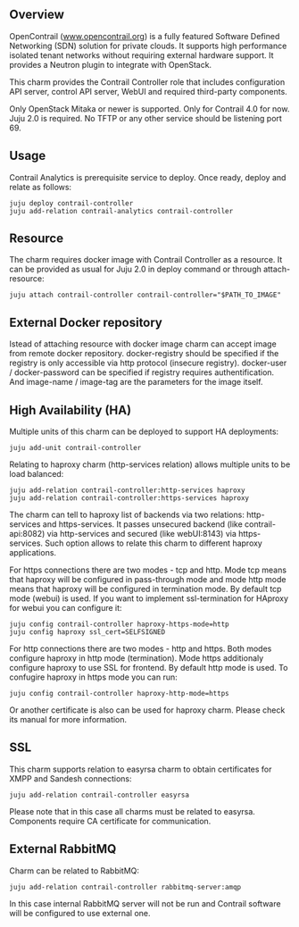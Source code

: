 Overview
--------

OpenContrail (www.opencontrail.org) is a fully featured Software Defined
Networking (SDN) solution for private clouds. It supports high performance
isolated tenant networks without requiring external hardware support. It
provides a Neutron plugin to integrate with OpenStack.

This charm provides the Contrail Controller role that includes
configuration API server, control API server, WebUI and required third-party
components.

Only OpenStack Mitaka or newer is supported.
Only for Contrail 4.0 for now.
Juju 2.0 is required.
No TFTP or any other service should be listening port 69.

Usage
-----

Contrail Analytics is prerequisite service to deploy.
Once ready, deploy and relate as follows:

    juju deploy contrail-controller
    juju add-relation contrail-analytics contrail-controller

Resource
--------

The charm requires docker image with Contrail Controller as a resource.
It can be provided as usual for Juju 2.0 in deploy command or
through attach-resource:

    juju attach contrail-controller contrail-controller="$PATH_TO_IMAGE"

External Docker repository
--------------------------

Istead of attaching resource with docker image charm can accept image from remote docker repository.
docker-registry should be specified if the registry is only accessible via http protocol (insecure registry).
docker-user / docker-password can be specified if registry requires authentification.
And image-name / image-tag are the parameters for the image itself.

High Availability (HA)
----------------------

Multiple units of this charm can be deployed to support HA deployments:

    juju add-unit contrail-controller

Relating to haproxy charm (http-services relation) allows multiple units to be
load balanced:

    juju add-relation contrail-controller:http-services haproxy
    juju add-relation contrail-controller:https-services haproxy

The charm can tell to haproxy list of backends via two relations: http-services and https-services.
It passes unsecured backend (like contrail-api:8082) via http-services and secured (like webUI:8143) via https-services.
Such option allows to relate this charm to different haproxy applications.

For https connections there are two modes - tcp and http. Mode tcp means that haproxy will be configured in pass-through mode and mode http mode means that haproxy will be configured in termination mode. By default tcp mode (webui) is used. If you want to implement ssl-termination for HAproxy for webui you can configure it:

    juju config contrail-controller haproxy-https-mode=http
    juju config haproxy ssl_cert=SELFSIGNED

For http connections there are two modes - http and https. Both modes configure haproxy in http mode (termination). Mode https additionaly configure haproxy to use SSL for frontend. By default http mode is used. To confugire haproxy in https mode you can run:

    juju config contrail-controller haproxy-http-mode=https

Or another certificate is also can be used for haproxy charm. Please check its manual for more information.

SSL
---

This charm supports relation to easyrsa charm to obtain certificates for XMPP and Sandesh connections:

    juju add-relation contrail-controller easyrsa

Please note that in this case all charms must be related to easyrsa. Components require CA certificate for communication.

External RabbitMQ
-----------------

Charm can be related to RabbitMQ:

    juju add-relation contrail-controller rabbitmq-server:amqp

In this case internal RabbitMQ server will not be run and Contrail software will be configured
to use external one.
